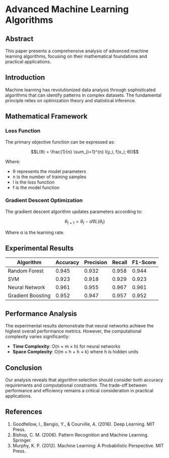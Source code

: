 # Advanced Machine Learning Algorithms

## Abstract

This paper presents a comprehensive analysis of advanced machine learning algorithms, focusing on their mathematical foundations and practical applications.

## Introduction

Machine learning has revolutionized data analysis through sophisticated algorithms that can identify patterns in complex datasets. The fundamental principle relies on optimization theory and statistical inference.

## Mathematical Framework

### Loss Function

The primary objective function can be expressed as:

$$L(θ) = \frac{1}{n} \sum_{i=1}^{n} l(y_i, f(x_i; θ))$$

Where:
- θ represents the model parameters
- n is the number of training samples
- l is the loss function
- f is the model function

### Gradient Descent Optimization

The gradient descent algorithm updates parameters according to:

$$θ_{t+1} = θ_t - α \nabla L(θ_t)$$

Where α is the learning rate.

## Experimental Results

| Algorithm | Accuracy | Precision | Recall | F1-Score |
|-----------|----------|-----------|--------|----------|
| Random Forest | 0.945 | 0.932 | 0.958 | 0.944 |
| SVM | 0.923 | 0.918 | 0.929 | 0.923 |
| Neural Network | 0.961 | 0.955 | 0.967 | 0.961 |
| Gradient Boosting | 0.952 | 0.947 | 0.957 | 0.952 |

## Performance Analysis

The experimental results demonstrate that neural networks achieve the highest overall performance metrics. However, the computational complexity varies significantly:

- **Time Complexity**: O(n × m × h) for neural networks
- **Space Complexity**: O(m × h + h × k) where h is hidden units

## Conclusion

Our analysis reveals that algorithm selection should consider both accuracy requirements and computational constraints. The trade-off between performance and efficiency remains a critical consideration in practical applications.

## References

1. Goodfellow, I., Bengio, Y., & Courville, A. (2016). Deep Learning. MIT Press.
2. Bishop, C. M. (2006). Pattern Recognition and Machine Learning. Springer.
3. Murphy, K. P. (2012). Machine Learning: A Probabilistic Perspective. MIT Press.